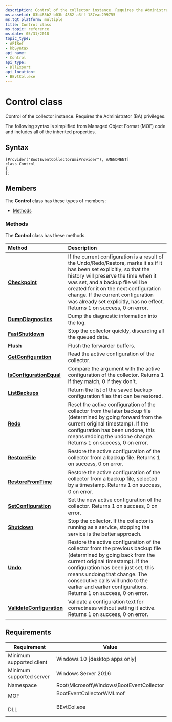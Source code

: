 ```yaml
---
description: Control of the collector instance. Requires the Administrator (BA) privileges.
ms.assetid: 83b485b2-b03b-4882-a3ff-187eac299755
ms.tgt_platform: multiple
title: Control class
ms.topic: reference
ms.date: 05/31/2018
topic_type: 
- APIRef
- kbSyntax
api_name: 
- Control
api_type: 
- DllExport
api_location: 
- BEvtCol.exe
---
```


# Control class

Control of the collector instance. Requires the Administrator (BA) privileges.

The following syntax is simplified from Managed Object Format (MOF) code and includes all of the inherited properties.

## Syntax

``` syntax
[Provider("BootEventCollectorWmiProvider"), AMENDMENT]
class Control
{
};
```

## Members

The **Control** class has these types of members:

-   [Methods](#methods)

### Methods

The **Control** class has these methods.



| Method                                                         | Description                                                                                                                                                                                                                                                                                                                                                               |
|:---------------------------------------------------------------|:--------------------------------------------------------------------------------------------------------------------------------------------------------------------------------------------------------------------------------------------------------------------------------------------------------------------------------------------------------------------------|
| [**Checkpoint**](control-checkpoint.md)                       | If the current configuration is a result of the Undo/Redo/Restore, marks it as if it has been set explicitly, so that the history will preserve the time when it was set, and a backup file will be created for it on the next configuration change. If the current configuration was already set explicitly, has no effect. Returns 1 on success, 0 on error.<br/> |
| [**DumpDiagnostics**](control-dumpdiagnostics.md)             | Dump the diagnostic information into the log.<br/>                                                                                                                                                                                                                                                                                                                  |
| [**FastShutdown**](control-fastshutdown.md)                   | Stop the collector quickly, discarding all the queued data.<br/>                                                                                                                                                                                                                                                                                                    |
| [**Flush**](control-flush.md)                                 | Flush the forwarder buffers.<br/>                                                                                                                                                                                                                                                                                                                                   |
| [**GetConfiguration**](control-getconfiguration.md)           | Read the active configuration of the collector.<br/>                                                                                                                                                                                                                                                                                                                |
| [**IsConfigurationEqual**](control-isconfigurationequal.md)   | Compare the argument with the active configuration of the collector. Returns 1 if they match, 0 if they don't.<br/>                                                                                                                                                                                                                                                 |
| [**ListBackups**](control-listbackups.md)                     | Return the list of the saved backup configuration files that can be restored.<br/>                                                                                                                                                                                                                                                                                  |
| [**Redo**](control-redo.md)                                   | Reset the active configuration of the collector from the later backup file (determined by going forward from the current original timestamp). If the configuration has been undone, this means redoing the undone change. Returns 1 on success, 0 on error.<br/>                                                                                                    |
| [**RestoreFile**](control-restorefile.md)                     | Restore the active configuration of the collector from a backup file. Returns 1 on success, 0 on error.<br/>                                                                                                                                                                                                                                                        |
| [**RestoreFromTime**](control-restorefromtime.md)             | Restore the active configuration of the collector from a backup file, selected by a timestamp. Returns 1 on success, 0 on error.<br/>                                                                                                                                                                                                                               |
| [**SetConfiguration**](control-setconfiguration.md)           | Set the new active configuration of the collector. Returns 1 on success, 0 on error.<br/>                                                                                                                                                                                                                                                                           |
| [**Shutdown**](control-shutdown.md)                           | Stop the collector. If the collector is running as a service, stopping the service is the better approach.<br/>                                                                                                                                                                                                                                                     |
| [**Undo**](control-undo.md)                                   | Restore the active configuration of the collector from the previous backup file (determined by going back from the current original timestamp). If the configuration has been just set, this means undoing that change. The consecutive calls will undo to the earlier and earlier configurations. Returns 1 on success, 0 on error.<br/>                           |
| [**ValidateConfiguration**](control-validateconfiguration.md) | Validate a configuration text for correctness without setting it active. Returns 1 on success, 0 on error.<br/>                                                                                                                                                                                                                                                     |



 

## Requirements



| Requirement | Value |
|-------------------------------------|------------------------------------------------------------------------------------------------------|
| Minimum supported client<br/> | Windows 10 \[desktop apps only\]<br/>                                                          |
| Minimum supported server<br/> | Windows Server 2016<br/>                                                                       |
| Namespace<br/>                | Root\\Microsoft\\Windows\\BootEventCollector<br/>                                              |
| MOF<br/>                      | <dl> <dt>BootEventCollectorWMI.mof</dt> </dl> |
| DLL<br/>                      | <dl> <dt>BEvtCol.exe</dt> </dl>               |



 

 




